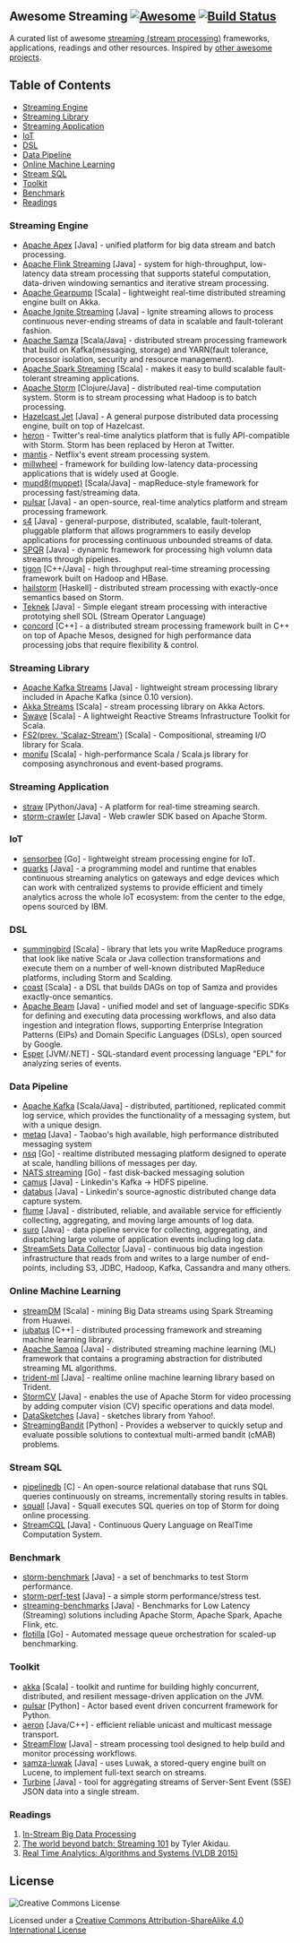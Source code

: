 ## Awesome Streaming  [![Awesome](https://cdn.rawgit.com/sindresorhus/awesome/d7305f38d29fed78fa85652e3a63e154dd8e8829/media/badge.svg)](https://github.com/sindresorhus/awesome) [![Build Status](https://travis-ci.org/manuzhang/awesome-streaming.svg?branch=master)](https://travis-ci.org/manuzhang/awesome-streaming)

A curated list of awesome [streaming (stream processing)](http://radar.oreilly.com/2015/08/the-world-beyond-batch-streaming-101.html) frameworks, applications, readings and other resources. Inspired by [other awesome projects](https://github.com/sindresorhus/awesome). 

## Table of Contents

- [Streaming Engine](#streaming-engine)
- [Streaming Library](#streaming-library)
- [Streaming Application](#streaming-application)
- [IoT](#iot)
- [DSL](#dsl)
- [Data Pipeline](#data-pipeline)
- [Online Machine Learning](#online-machine-learning)
- [Stream SQL](#stream-sql)
- [Toolkit](#toolkit)
- [Benchmark](#benchmark)
- [Readings](#readings)

### Streaming Engine

* [Apache Apex](https://github.com/apache/incubator-apex-core) [Java] - unified platform for big data stream and batch processing.
* [Apache Flink Streaming](http://ci.apache.org/projects/flink/flink-docs-release-0.9/apis/streaming_guide.html) [Java] - system for high-throughput, low-latency data stream processing that supports stateful computation, data-driven windowing semantics and iterative stream processing.
* [Apache Gearpump](http://gearpump.apache.org) [Scala] - lightweight real-time distributed streaming engine built on Akka.
* [Apache Ignite Streaming](https://ignite.apache.org/features/streaming.html) [Java] - Ignite streaming allows to process continuous never-ending streams of data in scalable and fault-tolerant fashion. 
* [Apache Samza](http://samza.apache.org/) [Scala/Java] - distributed stream processing framework that build on Kafka(messaging, storage) and YARN(fault tolerance, processor isolation, security and resource management).
* [Apache Spark Streaming](https://spark.apache.org/streaming/) [Scala] - makes it easy to build scalable fault-tolerant streaming applications.
* [Apache Storm](https://storm.apache.org/) [Clojure/Java] - distributed real-time computation system. Storm is to stream processing what Hadoop is to batch processing. 
* [Hazelcast Jet](https://github.com/hazelcast/hazelcast-jet) [Java] - A general purpose distributed data processing engine, built on top of Hazelcast.
* [heron](http://heronstreaming.io/) - Twitter's real-time analytics platform that is fully API-compatible with Storm. Storm has been replaced by Heron at Twitter.
* [mantis](http://www.slideshare.net/g9yuayon/qcon-talk-on-netflix-mantis-a-stream-processing-system) - Netflix's event stream processing system.
* [millwheel](http://research.google.com/pubs/pub41378.html) - framework for building low-latency data-processing applications that is widely used at Google.
* [mupd8(muppet)](https://github.com/walmartlabs/mupd8) [Scala/Java] - mapReduce-style framework for processing fast/streaming data.
* [pulsar](http://gopulsar.io/) [Java] - an open-source, real-time analytics platform and stream processing framework.
* [s4](http://incubator.apache.org/s4/) [Java] - general-purpose, distributed, scalable, fault-tolerant, pluggable platform that allows programmers to easily develop applications for processing continuous unbounded streams of data.
* [SPQR](https://github.com/ottogroup/SPQR) [Java] - dynamic framework for processing high volumn data streams through pipelines.
* [tigon](https://github.com/caskdata/tigon) [C++/Java] - high throughput real-time streaming processing framework built on Hadoop and HBase.
* [hailstorm](https://github.com/hailstorm-hs/hailstorm) [Haskell] - distributed stream processing with exactly-once semantics based on Storm.
* [Teknek](https://github.com/edwardcapriolo/teknek-core) [Java] - Simple elegant stream processing with interactive prototying shell SOL (Stream Operator Language)
* [concord](http://concord.io/) [C++] - a distributed stream processing framework built in C++ on top of Apache Mesos, designed for high performance data processing jobs that require flexibility & control.

### Streaming Library
* [Apache Kafka Streams](http://kafka.apache.org/documentation#streams) [Java] - lightweight stream processing library included in Apache Kafka (since 0.10 version).
* [Akka Streams](http://doc.akka.io/docs/akka/2.4.16/scala/stream/stream-introduction.html) [Scala] - stream processing library on Akka Actors. 
* [Swave](http://swave.io/) [Scala] - A lightweight Reactive Streams Infrastructure Toolkit for Scala.
* [FS2(prev. 'Scalaz-Stream')](https://github.com/functional-streams-for-scala/fs2) [Scala] - Compositional, streaming I/O library for Scala.
* [monifu](https://github.com/monifu/monifu) [Scala] - high-performance Scala / Scala.js library for composing asynchronous and event-based programs.

### Streaming Application

* [straw](https://github.com/rwalk/straw) [Python/Java] - A platform for real-time streaming search.
* [storm-crawler](http://stormcrawler.net/) [Java] - Web crawler SDK based on Apache Storm.

### IoT

* [sensorbee](http://sensorbee.io/) [Go] - lightweight stream processing engine for IoT.
* [quarks](http://quarks-edge.github.io/) [Java] - a programming model and runtime that enables continuous streaming analytics on gateways and edge devices which can work with centralized systems to provide efficient and timely analytics across the whole IoT ecosystem: from the center to the edge, opens sourced by IBM.

### DSL
* [summingbird](https://github.com/twitter/summingbird) [Scala] - library that lets you write MapReduce programs that look like native Scala or Java collection transformations and execute them on a number of well-known distributed MapReduce platforms, including Storm and Scalding.
* [coast](https://github.com/bkirwi/coast) [Scala] - a DSL that builds DAGs on top of Samza and provides exactly-once semantics.
* [Apache Beam](https://github.com/apache/incubator-beam) [Java] - unified model and set of language-specific SDKs for defining and executing data processing workflows, and also data ingestion and integration flows, supporting Enterprise Integration Patterns (EIPs) and Domain Specific Languages (DSLs), open sourced by Google.
* [Esper](http://www.espertech.com/esper) [JVM/.NET] - SQL-standard event processing language "EPL" for analyzing series of events.

### Data Pipeline

* [Apache Kafka](https://github.com/apache/kafka) [Scala/Java] - distributed, partitioned, replicated commit log service, which provides the functionality of a messaging system, but with a unique design.
* [metaq](https://github.com/killme2008/Metamorphosis) [Java] - Taobao's high available, high performance distributed messaging system
* [nsq](https://github.com/bitly/nsq) [Go] - realtime distributed messaging platform designed to operate at scale, handling billions of messages per day.
* [NATS streaming](https://github.com/nats-io/nats-streaming-server) [Go] - fast disk-backed messaging solution
* [camus](https://github.com/linkedin/camus) [Java] - Linkedin's Kafka -> HDFS pipeline.
* [databus](https://github.com/linkedin/databus) [Java] - Linkedin's source-agnostic distributed change data capture system.
* [flume](https://github.com/apache/flume) [Java] - distributed, reliable, and available service for efficiently collecting, aggregating, and moving large amounts of log data.
* [suro](https://github.com/Netflix/suro) [Java] - data pipeline service for collecting, aggregating, and dispatching large volume of application events including log data.
* [StreamSets Data Collector](https://github.com/streamsets/datacollector) [Java] - continuous big data ingestion infrastructure that reads from and writes to a large number of end-points, including S3, JDBC, Hadoop, Kafka, Cassandra and many others.

### Online Machine Learning 

* [streamDM](https://github.com/huawei-noah/streamDM) [Scala] - mining Big Data streams using Spark Streaming from Huawei.
* [jubatus](http://jubat.us/en/) [C++] - distributed processing framework and streaming machine learning library.
* [Apache Samoa](https://github.com/yahoo/samoa) [Java] - distributed streaming machine learning (ML) framework that contains a programing abstraction for distributed streaming ML algorithms.
* [trident-ml](https://github.com/pmerienne/trident-ml) [Java] - realtime online machine learning library based on Trident.
* [StormCV](https://github.com/sensorstorm/StormCV) [Java] - enables the use of Apache Storm for video processing by adding computer vision (CV) specific operations and data model.
* [DataSketches](https://github.com/DataSketches/sketches-core) [Java] - sketches library from Yahoo!.
* [StreamingBandit](https://github.com/MKaptein/streamingbandit) [Python] - Provides a webserver to quickly setup and evaluate possible solutions to contextual multi-armed bandit (cMAB) problems.

### Stream SQL

* [pipelinedb](https://github.com/pipelinedb/pipelinedb) [C] - An open-source relational database that runs SQL queries continuously on streams, incrementally storing results in tables.
* [squall](https://github.com/epfldata/squall) [Java] - Squall executes SQL queries on top of Storm for doing online processing.
* [StreamCQL](https://github.com/HuaweiBigData/StreamCQL) [Java] - Continuous Query Language on RealTime Computation System.

### Benchmark

* [storm-benchmark](https://github.com/intel-hadoop/storm-benchmark) [Java] - a set of benchmarks to test Storm performance.
* [storm-perf-test](https://github.com/yahoo/storm-perf-test) [Java] - a simple storm performance/stress test.
* [streaming-benchmarks](https://github.com/yahoo/streaming-benchmarks) [Java] - Benchmarks for Low Latency (Streaming) solutions including Apache Storm, Apache Spark, Apache Flink, etc.
* [flotilla](https://github.com/tylertreat/Flotilla) [Go] - Automated message queue orchestration for scaled-up benchmarking.




### Toolkit

* [akka](http://akka.io/) [Scala] - toolkit and runtime for building highly concurrent, distributed, and resilient message-driven application on the JVM.
* [pulsar](http://quantmind.github.io/pulsar/index.html#) [Python] - Actor based event driven concurrent framework for Python.
* [aeron](https://github.com/real-logic/Aeron) [Java/C++] - efficient reliable unicast and multicast message transport.
* [StreamFlow](https://github.com/lmco/streamflow) [Java] - stream processing tool designed to help build and monitor processing workflows.
* [samza-luwak](https://github.com/romseygeek/samza-luwak) [Java] - uses Luwak, a stored-query engine built on Lucene, to implement full-text search on streams.
* [Turbine](https://github.com/Netflix/Turbine) [Java] - tool for aggregating streams of Server-Sent Event (SSE) JSON data into a single stream.

### Readings

1. [In-Stream Big Data Processing](https://highlyscalable.wordpress.com/2013/08/20/in-stream-big-data-processing/)
2. [The world beyond batch: Streaming 101](http://radar.oreilly.com/2015/08/the-world-beyond-batch-streaming-101.html) by Tyler Akidau. 
3. [Real Time Analytics: Algorithms and Systems (VLDB 2015)](http://www.vldb.org/pvldb/vol8/p2040-Kejariwal.pdf)


## License 

![Creative Commons License](https://i.creativecommons.org/l/by-sa/4.0/80x15.png) 

Licensed under a [Creative Commons Attribution-ShareAlike 4.0 International License](http://creativecommons.org/licenses/by-sa/4.0/)
